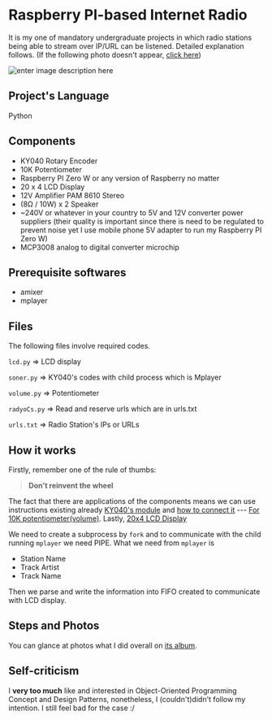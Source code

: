# Raspberry PI-based Internet Radio

It is my one of mandatory undergraduate projects in which radio stations being able to stream over IP/URL can be listened. Detailed explanation follows. (If the following photo doesn't appear, [click here](https://photos.app.goo.gl/QeWyVxJw9yiyN9DW6))

![enter image description here](http://snrkr.com/soner_radyo.jpg)

## Project's Language

Python


## Components

 - KY040 Rotary Encoder
 - 10K Potentiometer
 - Raspberry PI Zero W or any version of Raspberry no matter
 - 20 x 4 LCD Display
 - 12V Amplifier PAM 8610 Stereo
 - (8Ω / 10W) x 2 Speaker
 - ~240V or whatever in your country to 5V and 12V converter power suppliers (their quality is important since there is need to be regulated to prevent noise yet I use mobile phone 5V adapter to run my Raspberry PI Zero W)
 - MCP3008 analog to digital converter microchip

## Prerequisite softwares

 - amixer
 - mplayer

## Files

The following files involve required codes.

`lcd.py`   ⇒ LCD display

`soner.py` ⇒ KY040's codes with child process which is Mplayer

`volume.py` ⇒ Potentiometer

`radyoCs.py` ⇒ Read and reserve urls which are in urls.txt

`urls.txt` ⇒ Radio Station's IPs or URLs
<!---   `   -->

## How it works

Firstly, remember one of the rule of thumbs:
> **Don't reinvent the wheel**

The fact that there are applications of the components means we can use instructions existing already [KY040's module](https://github.com/martinohanlon/KY040) and [ how to connect it](http://codelectron.com/rotary-encoder-with-raspberry-pi/) --- [For 10K potentiometer(volume)](https://learn.adafruit.com/reading-a-analog-in-and-controlling-audio-volume-with-the-raspberry-pi/overview). Lastly, [20x4 LCD Display](https://www.raspberrypi-spy.co.uk/2012/08/20x4-lcd-module-control-using-python/)

We need to create a subprocess by `fork` and to communicate with the child running `mplayer` we need PIPE. What we need from `mplayer` is

 - Station Name
 - Track Artist
 - Track Name
 
 Then we parse and write the information into FIFO created to communicate with LCD display. 

## Steps and Photos

You can glance at photos what I did overall on [its album](https://photos.app.goo.gl/JMBCkShdmKQEzthB7).

## Self-criticism

I **very too much** like and interested in Object-Oriented Programming Concept and Design Patterns, nonetheless, I (couldn't)didn't follow my intention. I still feel bad for the case :/
